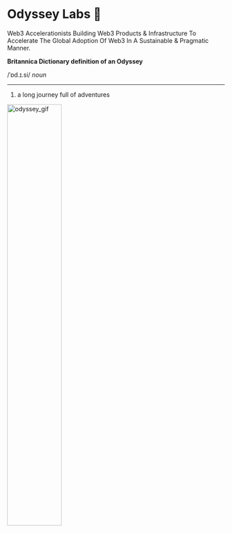 # Odyssey Labs 🌳 
Web3 Accelerationists Building Web3 Products & Infrastructure To Accelerate The Global Adoption Of Web3 In A Sustainable & Pragmatic Manner.


**Britannica Dictionary definition of an Odyssey**

/ˈɒd.ɪ.si/ *noun*

---
1. a long journey full of adventures

<img src="./6a50165c-8f7a-4ee4-b5d9-bfa64a10dd3a.gif" alt="odyssey_gif" width="50%" />
